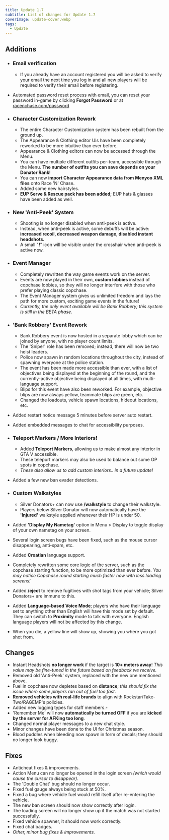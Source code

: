 ```yaml
---
title: Update 1.7
subtitle: List of changes for Update 1.7
coverImage: update-cover.webp
tags:
  - Update
---
```


## Additions

- ### Email verification
  - If you already have an account registered you will be asked to verify your email the next time you log in and all new players will be required to verify their email before registering.
- Automated password reset process with email, you can reset your password in-game by clicking **Forgot Password** or at [racenchase.com/password](https://racenchase.com/password)
- ### Character Customization Rework
  - The entire Character Customization system has been rebuilt from the ground up.
  - The Appearance & Clothing editor UIs have been completely reworked to be more intuitive than ever before.
  - Appearance & Clothing editors can now be accessed through the Menu.
  - You can have multiple different outfits per-team, accessible through the Menu. **The number of outfits you can save depends on your Donator Rank**!
  - You can now **import Character Appearance data from Menyoo XML files** onto Race 'N' Chase.
  - Added some new hairstyles.
  - **EUP Serve & Rescue pack has been added;** EUP hats & glasses have been added as well.

- ### New 'Anti-Peek' System
  - Shooting is no longer disabled when anti-peek is active.
  - Instead, when anti-peek is active, some debuffs will be active: **increased recoil, decreased weapon damage, disabled instant headshots.**
  - A small "**!**" icon will be visible under the crosshair when anti-peek is active now.

- ### Event Manager
    - Completely rewritten the way game events work on the server.
    - Events are now played in their own, **custom lobbies** instead of copchase lobbies, so they will no longer interfere with those who prefer playing classic copchase.
    - The Event Manager system gives us unlimited freedom and lays the path for more custom, exciting game events in the future!
    - *Currently, the only event available will be Bank Robbery; this system is still in the BETA phase.*

- ### 'Bank Robbery' Event Rework
  - Bank Robbery event is now hosted in a separate lobby which can be joined by anyone, with no player count limits.
  - The 'Sniper' role has been removed; instead, there will now be two heist leaders.
  - Police now spawn in random locations throughout the city, instead of spawning everyone at the police station.
  - The event has been made more accessible than ever, with a list of objectives being displayed at the beginning of the round, and the currently-active objective being displayed at all times, with multi-language support.
  - Blips for this event have also been reworked. For example, objective blips are now always yellow, teammate blips are green, etc.
  - Changed the loadouts, vehicle spawn locations, hideout locations, etc.

- Added restart notice message 5 minutes before server auto restart.
- Added embedded messages to chat for accessibility purposes.
- ### Teleport Markers / More Interiors!
  - Added **Teleport Markers**, allowing us to make almost any interior in GTA V accessible.
  - These teleport markers may also be used to balance out some OP spots in copchase.
  - *These also allow us to add custom interiors.. in a future update!*
- Added a few new ban evader detections.
- ### Custom Walkstyles
  - Silver Donators+ can now use **/walkstyle** to change their walkstyle.
  - Players below Silver Donator will now automatically have the **'Injured'** walkstyle applied whenever their HP is under 50.
- Added **'Display My Nametag'** option in Menu > Display to toggle display of your own nametag on your screen.
- Several login screen bugs have been fixed, such as the mouse cursor disappearing, anti-spam, etc.
- Added **Croatian** language support.
- Completely rewritten some core logic of the server, such as the copchase starting function, to be more optimized than ever before. *You may notice Copchase round starting much faster now with less loading screens!*
- Added **/eject** to remove fugitives with shot tags from your vehicle; Silver Donators+ are immune to this.
- Added **Language-based Voice Mode**; players who have their language set to anything other than English will have this mode set by default. They can switch to **Proximity** mode to talk with everyone. English language players will not be affected by this change.
- When you die, a yellow line will show up, showing you where you got shot from.

## Changes

- Instant Headshots **no longer work** if the target is **10+ meters away**! *This value may be fine-tuned in the future based on feedback we receive.*
- Removed old 'Anti-Peek' system, replaced with the new one mentioned above.
- Fuel in copchase now depletes based on **distance**; *this should fix the issue where some players ran out of fuel too fast*.
- **Removed vehicles with real-life brands** to align with Rockstar/Take-Two/RAGEMP's policies.
- Added new logging types for staff members.-
- 'Remember Me' will now **automatically be turned OFF** if you are **kicked by the server for AFKing too long**.
- Changed normal player messages to a new chat style.
- Minor changes have been done to the UI for Christmas season.
- Blood puddles when bleeding now spawn in form of decals; they should no longer look buggy.

## Fixes

- Anticheat fixes & improvements.
- Action Menu can no longer be opened in the login screen *(which would cause the cursor to disappear)*.
- The 'Double Chat' bug should no longer occur.
- Fixed fuel gauge always being stuck at 50%.
- Fixed a bug where vehicle fuel would refill itself after re-entering the vehicle.
- The new ban screen should now show correctly after login.
- The loading screen will no longer show up if the match was not started successfully.
- Fixed vehicle spawner, it should now work correctly.
- Fixed chat badges.
- *Other, minor bug fixes & improvements.*
